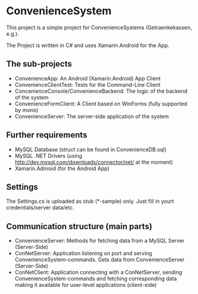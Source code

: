 # ConvenienceSystem

This project is a simple project for ConvenienceSystems (Getraenkekassen, e.g.).

The Project is written in C# and uses Xamarin.Android for the App.

## The sub-projects 
* ConvenienceApp: An Android (Xamarin.Android) App Client
* ConvenienceClientTest: Tests for the Command-Line Client
* ConcenienceConsole/ConvenienceBackend: The logic of the backend of the system
* ConvenienceFormClient: A Client based on WinForms (fully supported by mono)
* ConvenienceServer: The server-side application of the system


## Further requirements 
* MySQL Database (struct can be found in ConvenienceDB.sql)
* MySQL .NET Drivers (using http://dev.mysql.com/downloads/connector/net/ at the moment)
* Xamarin.Adnroid (for the Android App)

## Settings 
The Settings.cs is uploaded as stub (*-sample) only. Just fill in yourt credentials/server data/etc.

## Communication structure (main parts)
* ConvenienceServer: Methods for fetching data from a MySQL Server (Server-Side)
* ConNetServer: Application listening on port and serving ConvenienceSystem-commands. Gets data from ConvenienceServer (Server-Side)
* ConNetClient: Application connecting with a ConNetServer, sending ConvenienceSystem-commands and fetching corresponding data making it available for user-level applications (client-side)